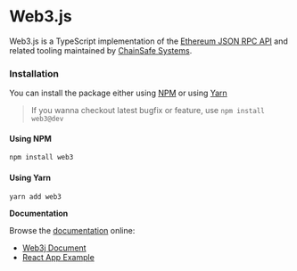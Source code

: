# Web3.js

Web3.js is a TypeScript implementation of the [Ethereum JSON RPC API](https://eth.wiki/json-rpc/API) and related tooling maintained by [ChainSafe Systems](https://chainsafe.io).

### Installation

You can install the package either using [NPM](https://www.npmjs.com/package/web3) or using [Yarn](https://yarnpkg.com/package/web3)

> If you wanna checkout latest bugfix or feature, use `npm install web3@dev`

#### Using NPM

```bash
npm install web3
```

#### Using Yarn

```bash
yarn add web3
```

**Documentation**

Browse the [documentation](https://docs.web3js.org/docs/guides/web3\_tree\_shaking\_support\_guide) online:

* [Web3j Document](https://docs.web3js.org/)
* [React App Example](https://github.com/ChainSafe/web3js-example-react-app)
